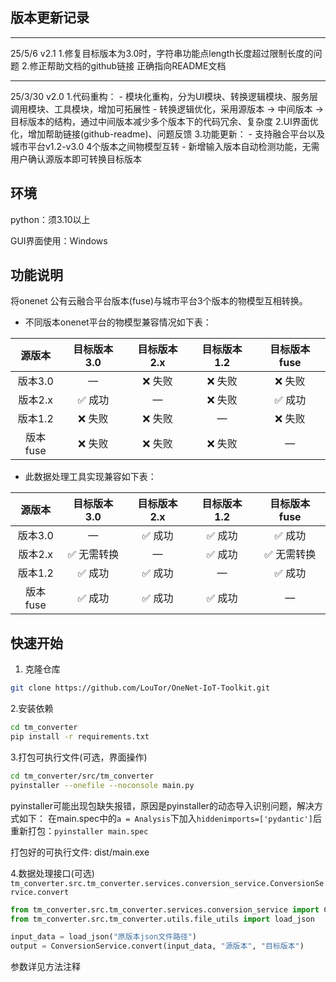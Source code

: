 ## 版本更新记录
*******************************************
25/5/6 v2.1
1.修复目标版本为3.0时，字符串功能点length长度超过限制长度的问题
2.修正帮助文档的github链接 正确指向README文档
*******************************************
25/3/30 v2.0
1.代码重构：
    - 模块化重构，分为UI模块、转换逻辑模块、服务层调用模块、工具模块，增加可拓展性
    - 转换逻辑优化，采用源版本 -> 中间版本 -> 目标版本的结构，通过中间版本减少多个版本下的代码冗余、复杂度
2.UI界面优化，增加帮助链接(github-readme)、问题反馈
3.功能更新：
    - 支持融合平台以及城市平台v1.2-v3.0 4个版本之间物模型互转
    - 新增输入版本自动检测功能，无需用户确认源版本即可转换目标版本

## 环境

python：须3.10以上

GUI界面使用：Windows

## 功能说明

将onenet 公有云融合平台版本(fuse)与城市平台3个版本的物模型互相转换。

- 不同版本onenet平台的物模型兼容情况如下表：

|  源版本  | 目标版本3.0 | 目标版本2.x | 目标版本1.2 | 目标版本fuse |
| :------: | :---------: | :---------: | :---------: | :----------: |
| 版本3.0  |      —      |   ❌ 失败    |   ❌ 失败    |    ❌ 失败    |
| 版本2.x  |   ✅ 成功    |      —      |   ❌ 失败    |    ✅ 成功    |
| 版本1.2  |   ❌ 失败    |   ❌ 失败    |      —      |    ❌ 失败    |
| 版本fuse |   ❌ 失败    |   ❌ 失败    |   ❌ 失败    |      —       |

- 此数据处理工具实现兼容如下表：

|  源版本  | 目标版本3.0 | 目标版本2.x | 目标版本1.2 | 目标版本fuse |
| :------: | :---------: | :---------: | :---------: | :----------: |
| 版本3.0  |      —      |   ✅ 成功    |   ✅ 成功    |    ✅ 成功    |
| 版本2.x  | ✅ 无需转换  |      —      |   ✅ 成功    |  ✅ 无需转换  |
| 版本1.2  |   ✅ 成功    |   ✅ 成功    |      —      |    ✅ 成功    |
| 版本fuse |   ✅ 成功    |   ✅ 成功    |   ✅ 成功    |      —       |

## 快速开始

1. 克隆仓库
```bash
git clone https://github.com/LouTor/OneNet-IoT-Toolkit.git
```

2.安装依赖
```bash
cd tm_converter
pip install -r requirements.txt
```

3.打包可执行文件(可选，界面操作)

```bash
cd tm_converter/src/tm_converter
pyinstaller --onefile --noconsole main.py
```
pyinstaller可能出现包缺失报错，原因是pyinstaller的动态导入识别问题，解决方式如下：
在main.spec中的`a = Analysis`下加入`hiddenimports=['pydantic']`后重新打包：`pyinstaller main.spec`

打包好的可执行文件: dist/main.exe

4.数据处理接口(可选)
`tm_converter.src.tm_converter.services.conversion_service.ConversionService.convert`

```python
from tm_converter.src.tm_converter.services.conversion_service import ConversionService
from tm_converter.src.tm_converter.utils.file_utils import load_json

input_data = load_json("原版本json文件路径")
output = ConversionService.convert(input_data, "源版本", "目标版本")
```
参数详见方法注释
